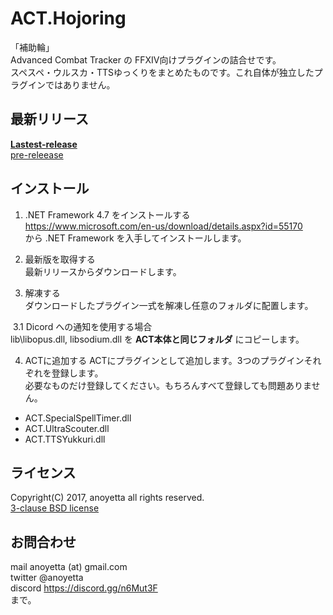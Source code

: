 # ACT.Hojoring
「補助輪」  
Advanced Combat Tracker の FFXIV向けプラグインの詰合せです。  
スペスペ・ウルスカ・TTSゆっくりをまとめたものです。これ自体が独立したプラグインではありません。

## 最新リリース
**[Lastest-release](https://github.com/anoyetta/ACT.Hojoring/releases/latest)**  
[pre-releease](https://github.com/anoyetta/ACT.Hojoring/releases)

## インストール
1. .NET Framework 4.7 をインストールする  
https://www.microsoft.com/en-us/download/details.aspx?id=55170  
から .NET Framework を入手してインストールします。

2. 最新版を取得する  
最新リリースからダウンロードします。

3. 解凍する  
ダウンロードしたプラグイン一式を解凍し任意のフォルダに配置します。

  3.1 Dicord への通知を使用する場合  
  lib\libopus.dll, libsodium.dll を **ACT本体と同じフォルダ** にコピーします。

4. ACTに追加する
ACTにプラグインとして追加します。3つのプラグインそれぞれを登録します。  
必要なものだけ登録してください。もちろんすべて登録しても問題ありません。  

  * ACT.SpecialSpellTimer.dll
  * ACT.UltraScouter.dll
  * ACT.TTSYukkuri.dll

## ライセンス
Copyright(C) 2017, anoyetta all rights reserved.  
[3-clause BSD license](LICENSE)

## お問合わせ
mail anoyetta (at) gmail.com  
twitter @anoyetta  
discord https://discord.gg/n6Mut3F  
まで。
